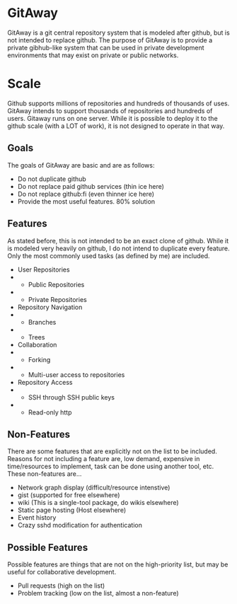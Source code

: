 # GitAway

GitAway is a git central repository system that is modeled after github,
but is not intended to replace github.  The purpose of GitAway is
to provide a private gibhub-like system that can be used in private
development environments that may exist on private or public networks.

# Scale

Github supports millions of repositories and hundreds of thousands
of uses.  GitAway intends to support thousands of repositories and
hundreds of users.  Gitaway runs on one server.  While it is possible
to deploy it to the github scale (with a LOT of work), it is not designed 
to operate in that way.

## Goals

The goals of GitAway are basic and are as follows:

* Do not duplicate github
* Do not replace paid github services (thin ice here)
* Do not replace github:fi (even thinner ice here)
* Provide the most useful features.  80% solution

## Features

As stated before, this is not intended to be an exact clone of github.  While
it is modeled very heavily on github, I do not intend to duplicate
every feature.  Only the most commonly used tasks (as defined by me) are
included.

* User Repositories
* * Public Repositories
* * Private Repositories
* Repository Navigation
* * Branches
* * Trees
* Collaboration
* * Forking
* * Multi-user access to repositories
* Repository Access
* * SSH through SSH public keys
* * Read-only http

## Non-Features

There are some features that are explicitly not on the list to be
included.  Reasons for not including a feature are, low demand,
expensive in time/resources to implement, task can be done using
another tool, etc.  These non-features are...

* Network graph display (difficult/resource intenstive)
* gist (supported for free elsewhere)
* wiki (This is a single-tool package, do wikis elsewhere)
* Static page hosting (Host elsewhere)
* Event history
* Crazy sshd modification for authentication

## Possible Features

Possible features are things that are not on the high-priority list, but
may be useful for collaborative development.

* Pull requests (high on the list)
* Problem tracking (low on the list, almost a non-feature)
